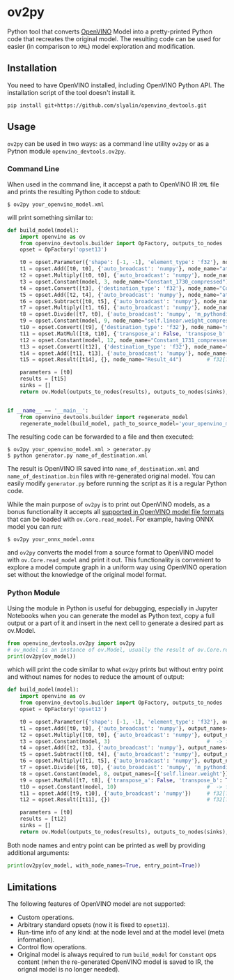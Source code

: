 # ov2py
Python tool that converts [OpenVINO](https://github.com/openvinotoolkit/openvino) Model into a pretty-printed Python code that recreates the original model.
The resulting code can be used for easier (in comparison to `XML`) model exploration and modification.


## Installation

You need to have OpenVINO installed, including OpenVINO Python API. The installation script of the tool doesn't install it.

```console
pip install git+https://github.com/slyalin/openvino_devtools.git
```

## Usage

`ov2py` can be used in two ways: as a command line utility `ov2py` or as a Pytnon module `openvino_devtools.ov2py`.

### Command Line

When used in the command line, it accepst a path to OpenVINO IR `XML` file and prints the resulting Python code to stdout:

```console
$ ov2py your_openvino_model.xml
```

will print something similar to:

```python
def build_model(model):
    import openvino as ov
    from openvino_devtools.builder import OpFactory, outputs_to_nodes
    opset = OpFactory('opset13')

    t0 = opset.Parameter({'shape': [-1, -1], 'element_type': 'f32'}, node_name="a", output_names=[{'a'}])  #  -> f32[?,?]
    t1 = opset.Add([t0, t0], {'auto_broadcast': 'numpy'}, node_name="aten::add/Add", output_names=[{'8'}])  # f32[?,?], f32[?,?] -> f32[?,?]
    t2 = opset.Multiply([t0, t0], {'auto_broadcast': 'numpy'}, node_name="aten::mul/Multiply", output_names=[{'3'}])  # f32[?,?], f32[?,?] -> f32[?,?]
    t3 = opset.Constant(model, 3, node_name="Constant_1730_compressed")  #  -> f16[1,1]([[2.0]])
    t4 = opset.Convert([t3], {'destination_type': 'f32'}, node_name="Constant_1730")  # f16[1,1] -> f32[1,1]
    t5 = opset.Add([t2, t4], {'auto_broadcast': 'numpy'}, node_name="aten::add/Add_1", output_names=[{'6', 'b'}])  # f32[?,?], f32[1,1] -> f32[?,?]
    t6 = opset.Subtract([t0, t5], {'auto_broadcast': 'numpy'}, node_name="aten::sub/Subtract", output_names=[{'10'}])  # f32[?,?], f32[?,?] -> f32[?,?]
    t7 = opset.Multiply([t1, t6], {'auto_broadcast': 'numpy'}, node_name="aten::mul/Multiply_1", output_names=[{'11'}])  # f32[?,?], f32[?,?] -> f32[?,?]
    t8 = opset.Divide([t7, t0], {'auto_broadcast': 'numpy', 'm_pythondiv': True}, node_name="aten::div/Divide", output_names=[{'12', 'input'}])  # f32[?,?], f32[?,?] -> f32[?,?]
    t9 = opset.Constant(model, 9, node_name="self.linear.weight_compressed", output_names=[{'self.linear.weight'}])  #  -> f16[128,1024]
    t10 = opset.Convert([t9], {'destination_type': 'f32'}, node_name="self.linear.weight")  # f16[128,1024] -> f32[128,1024]
    t11 = opset.MatMul([t8, t10], {'transpose_a': False, 'transpose_b': True}, node_name="__module.linear/aten::linear/MatMul")  # f32[?,?], f32[128,1024] -> f32[?,128]
    t12 = opset.Constant(model, 12, node_name="Constant_1731_compressed")  #  -> f16[1,128]
    t13 = opset.Convert([t12], {'destination_type': 'f32'}, node_name="Constant_1731")  # f16[1,128] -> f32[1,128]
    t14 = opset.Add([t11, t13], {'auto_broadcast': 'numpy'}, node_name="__module.linear/aten::linear/Add")  # f32[?,128], f32[1,128] -> f32[?,128]
    t15 = opset.Result([t14], {}, node_name="Result_44")        # f32[?,128] -> f32[?,128]

    parameters = [t0]
    results = [t15]
    sinks = []
    return ov.Model(outputs_to_nodes(results), outputs_to_nodes(sinks), outputs_to_nodes(parameters), name=model.get_friendly_name())


if __name__ == '__main__':
    from openvino_devtools.builder import regenerate_model
    regenerate_model(build_model, path_to_source_model='your_openvino_model.xml')
```

The resulting code can be forwarded to a file and then executed:

```console
$ ov2py your_openvino_model.xml > generator.py
$ python generator.py name_of_destination.xml
```

The result is OpenVINO IR saved into `name_of_destination.xml` and `name_of_destination.bin` files with re-generated original model.
You can easily modify `generator.py` before running the script as it is a regular Python code.

While the main purpose of `ov2py` is to print out OpenVINO models, as a bonus functionality it accepts all [supported in OpenVINO model file formats](https://docs.openvino.ai/2024/openvino-workflow/model-preparation.html)
that can be loaded with `ov.Core.read_model`. For example, having ONNX model you can run:

```console
$ ov2py your_onnx_model.onnx
```

and `ov2py` converts the model from a source format to OpenVINO model with `ov.Core.read_model` and print it out.
This functionality is convenient to explore a model compute graph in a uniform way using OpenVINO operation set without the knowledge of the original model format.

### Python Module

Using the module in Python is useful for debugging, especially in Jupyter Notebooks when you can generate the model as Python text,
copy a full output or a part of it and insert in the next cell to generate a desired part as ov.Model.

```python
from openvino_devtools.ov2py import ov2py
# ov_model is an instance of ov.Model, usually the result of ov.Core.read_model/ov.convert_model
print(ov2py(ov_model))
```

which will print the code similar to what `ov2py` prints but without entry point and without names for nodes to reduce the amount of output:

```python
def build_model(model):
    import openvino as ov
    from openvino_devtools.builder import OpFactory, outputs_to_nodes
    opset = OpFactory('opset13')

    t0 = opset.Parameter({'shape': [-1, -1], 'element_type': 'f32'}, output_names=[{'a'}])  #  -> f32[?,?]
    t1 = opset.Add([t0, t0], {'auto_broadcast': 'numpy'}, output_names=[{'8'}])  # f32[?,?], f32[?,?] -> f32[?,?]
    t2 = opset.Multiply([t0, t0], {'auto_broadcast': 'numpy'}, output_names=[{'3'}])  # f32[?,?], f32[?,?] -> f32[?,?]
    t3 = opset.Constant(model, 3)                               #  -> f32[1,1]([[2.0]])
    t4 = opset.Add([t2, t3], {'auto_broadcast': 'numpy'}, output_names=[{'b', '6'}])  # f32[?,?], f32[1,1] -> f32[?,?]
    t5 = opset.Subtract([t0, t4], {'auto_broadcast': 'numpy'}, output_names=[{'10'}])  # f32[?,?], f32[?,?] -> f32[?,?]
    t6 = opset.Multiply([t1, t5], {'auto_broadcast': 'numpy'}, output_names=[{'11'}])  # f32[?,?], f32[?,?] -> f32[?,?]
    t7 = opset.Divide([t6, t0], {'auto_broadcast': 'numpy', 'm_pythondiv': True}, output_names=[{'12', 'input'}])  # f32[?,?], f32[?,?] -> f32[?,?]
    t8 = opset.Constant(model, 8, output_names=[{'self.linear.weight'}])  #  -> f32[1,10]
    t9 = opset.MatMul([t7, t8], {'transpose_a': False, 'transpose_b': True})  # f32[?,?], f32[1,10] -> f32[?,1]
    t10 = opset.Constant(model, 10)                             #  -> f32[1,1]([[0.009999999776482582]])
    t11 = opset.Add([t9, t10], {'auto_broadcast': 'numpy'})     # f32[?,1], f32[1,1] -> f32[?,1]
    t12 = opset.Result([t11], {})                               # f32[?,1] -> f32[?,1]

    parameters = [t0]
    results = [t12]
    sinks = []
    return ov.Model(outputs_to_nodes(results), outputs_to_nodes(sinks), outputs_to_nodes(parameters), name=model.get_friendly_name())
```

Both node names and entry point can be printed as well by providing additional arguments:

```python
print(ov2py(ov_model, with_node_names=True, entry_point=True))
```

## Limitations
The following features of OpenVINO model are not supported:
- Custom operations.
- Arbitrary standard opsets (now it is fixed to `opset13`).
- Run-time info of any kind: at the node level and at the model level (meta information).
- Control flow operations.
- Original model is always required to run `build_model` for `Constant` ops content (when the re-generated OpenVINO model is saved to IR, the orignal model is no longer needed).

